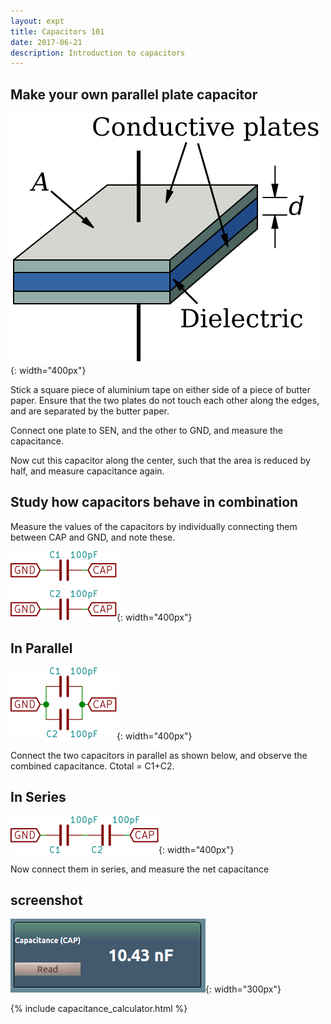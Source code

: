```yaml
---
layout: expt
title: Capacitors 101
date: 2017-06-21
description: Introduction to capacitors
---
```


## Make your own parallel plate capacitor

![](images/schematics/pPlate.svg){: width="400px"}

Stick a square piece of aluminium tape on either side of a piece of butter paper. Ensure that the two plates do not touch each other along the edges, and are separated by the butter paper.

Connect one plate to SEN, and the other to GND, and measure the capacitance.

Now cut this capacitor along the center, such that the area is reduced by half, and measure capacitance again.

## Study how capacitors behave in combination 

Measure the values of the capacitors by individually connecting them between CAP and GND, and note these.

![](images/schematics/CMeasure.svg){: width="400px"}


## In Parallel

![](images/schematics/CParallelSimple.svg){: width="400px"}

Connect the two capacitors in parallel as shown below, and observe the combined capacitance. Ctotal = C1+C2.

## In Series

![](images/schematics/CSeriesSimple.svg){: width="400px"}

Now connect them in series, and measure the net capacitance


## screenshot

![](images/screenshots/capacitance_measurement.png){: width="300px"}

{% include capacitance_calculator.html %}

